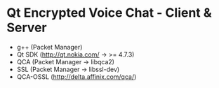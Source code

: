 Qt Encrypted Voice Chat - Client & Server
=========================================
- g++ (Packet Manager)
- Qt SDK (http://qt.nokia.com/ → >= 4.7.3)
- QCA (Packet Manager → libqca2)
- SSL (Packet Manager → libssl-dev)
- QCA-OSSL (http://delta.affinix.com/qca/)

